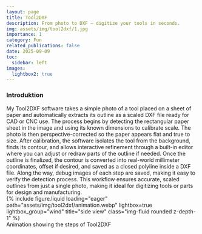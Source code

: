 ```yaml
---
layout: page
title: Tool2DXF
description: From photo to DXF — digitize your tools in seconds. 
img: assets/img/tool2dxf/1.jpg
importance: 1
category: Fun
related_publications: false
date: 2025-09-09
toc:
  sidebar: left
images:
  lightbox2: true
---
```


<h3>Introduktion</h3>
My Tool2DXF software takes a simple photo of a tool placed on a sheet of paper and automatically extracts its outline as a scaled DXF file ready for CAD or CNC use. The process begins by detecting the rectangular paper sheet in the image and using its known dimensions to calibrate scale. The photo is then perspective-corrected so the paper appears flat and true to size. After calibration, the software isolates the tool from the background, finds its contour, and allows interactive refinement through a built-in editor where you can adjust or redraw parts of the outline if needed. Once the outline is finalized, the contour is converted into real-world millimeter coordinates, offset if desired, and saved as a closed polyline inside a DXF file. Along the way, debug images of each step are saved, making it easy to verify the detection process. This workflow ensures accurate, scaled outlines from just a single photo, making it ideal for digitizing tools or parts for design and manufacturing.



<div class="row">
    <div class="col-sm mt-3 mt-md-0">
        {% include figure.liquid loading="eager" path="assets/img/tool2dxf/animation.webp" lightbox=true lightbox_group="wind" title="side view" class="img-fluid rounded z-depth-1" %}
    </div>
</div>
<div class="caption">
    Animation showing the steps of Tool2DXF
</div>
